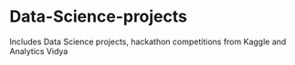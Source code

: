 # Data-Science-projects
Includes Data Science projects, hackathon competitions from Kaggle and Analytics Vidya 
